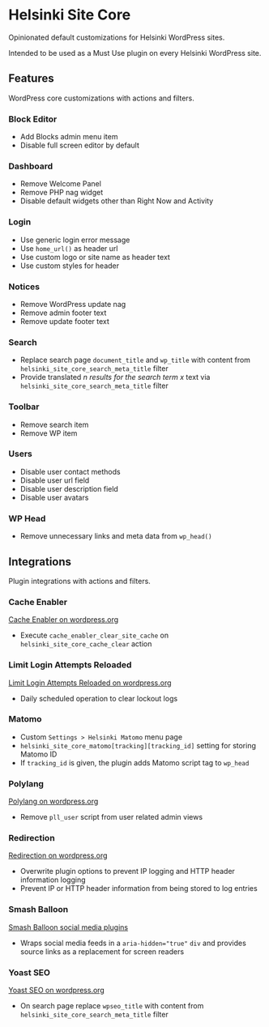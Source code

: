 # Helsinki Site Core
Opinionated default customizations for Helsinki WordPress sites.

Intended to be used as a Must Use plugin on every Helsinki WordPress site.

## Features
WordPress core customizations with actions and filters.

### Block Editor
- Add Blocks admin menu item
- Disable full screen editor by default

### Dashboard
- Remove Welcome Panel
- Remove PHP nag widget
- Disable default widgets other than Right Now and Activity

### Login
- Use generic login error message
- Use `home_url()` as header url
- Use custom logo or site name as header text
- Use custom styles for header

### Notices
- Remove WordPress update nag
- Remove admin footer text
- Remove update footer text

### Search

- Replace search page `document_title` and `wp_title` with content from `helsinki_site_core_search_meta_title` filter
- Provide translated *n results for the search term x* text via `helsinki_site_core_search_meta_title` filter

### Toolbar
- Remove search item
- Remove WP item

### Users
- Disable user contact methods
- Disable user url field
- Disable user description field
- Disable user avatars

### WP Head
- Remove unnecessary links and meta data from `wp_head()`

## Integrations
Plugin integrations with actions and filters.

### Cache Enabler
[Cache Enabler on wordpress.org](https://wordpress.org/plugins/cache-enabler/)

- Execute `cache_enabler_clear_site_cache` on `helsinki_site_core_cache_clear` action

### Limit Login Attempts Reloaded
[Limit Login Attempts Reloaded on wordpress.org](https://fi.wordpress.org/plugins/limit-login-attempts-reloaded/)

- Daily scheduled operation to clear lockout logs

### Matomo

- Custom `Settings > Helsinki Matomo` menu page
- `helsinki_site_core_matomo[tracking][tracking_id]` setting for storing Matomo ID
- If `tracking_id` is given, the plugin adds Matomo script tag to `wp_head`

### Polylang
[Polylang on wordpress.org](https://fi.wordpress.org/plugins/polylang/)

- Remove `pll_user` script from user related admin views

### Redirection
[Redirection on wordpress.org](https://fi.wordpress.org/plugins/redirection/)

- Overwrite plugin options to prevent IP logging and HTTP header information logging
- Prevent IP or HTTP header information from being stored to log entries

### Smash Balloon
[Smash Balloon social media plugins](https://smashballoon.com/)

- Wraps social media feeds in a `aria-hidden="true"` `div` and  provides source links as a replacement for screen readers

### Yoast SEO
[Yoast SEO on wordpress.org](https://wordpress.org/plugins/wordpress-seo/)

- On search page replace `wpseo_title` with content from `helsinki_site_core_search_meta_title` filter

